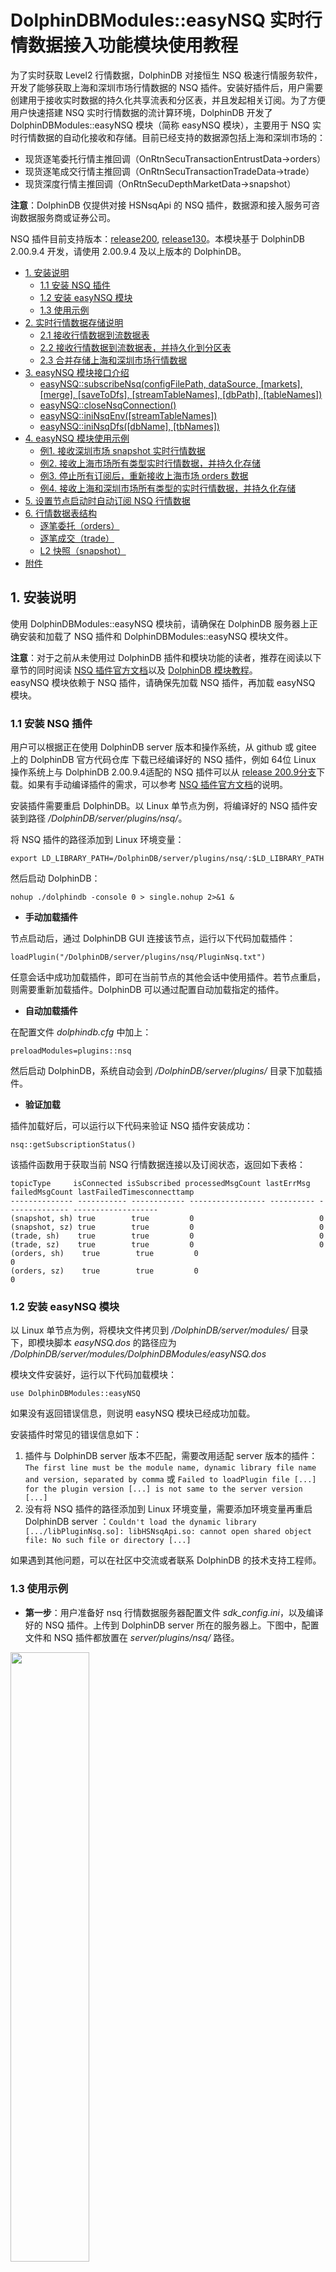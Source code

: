 # DolphinDBModules::easyNSQ 实时行情数据接入功能模块使用教程

为了实时获取 Level2 行情数据，DolphinDB 对接恒生 NSQ 极速行情服务软件，开发了能够获取上海和深圳市场行情数据的 NSQ 插件。安装好插件后，用户需要创建用于接收实时数据的持久化共享流表和分区表，并且发起相关订阅。为了方便用户快速搭建 NSQ 实时行情数据的流计算环境，DolphinDB 开发了 DolphinDBModules::easyNSQ 模块（简称 easyNSQ 模块），主要用于 NSQ 实时行情数据的自动化接收和存储。目前已经支持的数据源包括上海和深圳市场的：

- 现货逐笔委托行情主推回调（OnRtnSecuTransactionEntrustData->orders）
- 现货逐笔成交行情主推回调（OnRtnSecuTransactionTradeData->trade）
- 现货深度行情主推回调（OnRtnSecuDepthMarketData->snapshot）

**注意**：DolphinDB 仅提供对接 HSNsqApi 的 NSQ 插件，数据源和接入服务可咨询数据服务商或证券公司。

NSQ 插件目前支持版本：[release200](https://gitee.com/dolphindb/DolphinDBPlugin/tree/release200/nsq), [release130](https://gitee.com/dolphindb/DolphinDBPlugin/tree/release130/nsq)。本模块基于 DolphinDB 2.00.9.4 开发，请使用 2.00.9.4 及以上版本的 DolphinDB。

- [1. 安装说明](#1-安装说明)
  - [1.1 安装 NSQ 插件](#11-安装-nsq-插件)
  - [1.2 安装 easyNSQ 模块](#12-安装-easynsq-模块)
  - [1.3 使用示例](#13-使用示例)
- [2. 实时行情数据存储说明](#2-实时行情数据存储说明)
  - [2.1 接收行情数据到流数据表](#21-接收行情数据到流数据表)
  - [2.2 接收行情数据到流数据表，并持久化到分区表](#22-接收行情数据到流数据表并持久化到分区表)
  - [2.3 合并存储上海和深圳市场行情数据](#23-合并存储上海和深圳市场行情数据)
- [3.  easyNSQ 模块接口介绍](#3--easynsq-模块接口介绍)
  - [easyNSQ::subscribeNsq(configFilePath, dataSource, \[markets\], \[merge\], \[saveToDfs\], \[streamTableNames\], \[dbPath\], \[tableNames\])](#easynsqsubscribensqconfigfilepath-datasource-markets-merge-savetodfs-streamtablenames-dbpath-tablenames)
  - [easyNSQ::closeNsqConnection()](#easynsqclosensqconnection)
  - [easyNSQ::iniNsqEnv(\[streamTableNames\])](#easynsqininsqenvstreamtablenames)
  - [easyNSQ::iniNsqDfs(\[dbName\], \[tbNames\])](#easynsqininsqdfsdbname-tbnames)
- [4. easyNSQ 模块使用示例](#4-easynsq-模块使用示例)
  - [例1. 接收深圳市场 snapshot 实时行情数据](#例1-接收深圳市场-snapshot-实时行情数据)
  - [例2. 接收上海市场所有类型实时行情数据，并持久化存储](#例2-接收上海市场所有类型实时行情数据并持久化存储)
  - [例3. 停止所有订阅后，重新接收上海市场 orders 数据](#例3-停止所有订阅后重新接收上海市场-orders-数据)
  - [例4. 接收上海和深圳市场所有类型的实时行情数据，并持久化存储](#例4-接收上海和深圳市场所有类型的实时行情数据并持久化存储)
- [5. 设置节点启动时自动订阅 NSQ 行情数据](#5-设置节点启动时自动订阅-nsq-行情数据)
- [6. 行情数据表结构](#6-行情数据表结构)
  - [逐笔委托（orders）](#逐笔委托orders)
  - [逐笔成交（trade）](#逐笔成交trade)
  - [L2 快照（snapshot）](#l2-快照snapshot)
- [附件](#附件)




## 1. 安装说明

使用 DolphinDBModules::easyNSQ 模块前，请确保在 DolphinDB 服务器上正确安装和加载了 NSQ 插件和 DolphinDBModules::easyNSQ 模块文件。

**注意**：对于之前从未使用过 DolphinDB 插件和模块功能的读者，推荐在阅读以下章节的同时阅读 [NSQ 插件官方文档](https://gitee.com/dolphindb/DolphinDBPlugin/tree/release200.9/nsq)以及 [DolphinDB 模块教程](https://gitee.com/dolphindb/Tutorials_CN/blob/master/module_tutorial.md#2-定义模块)。  
easyNSQ 模块依赖于 NSQ 插件，请确保先加载 NSQ 插件，再加载 easyNSQ 模块。

### 1.1 安装 NSQ 插件

用户可以根据正在使用 DolphinDB server 版本和操作系统，从 github 或 gitee 上的 DolphinDB 官方代码仓库 下载已经编译好的 NSQ 插件，例如 64位 Linux 操作系统上与 DolphinDB 2.00.9.4适配的 NSQ 插件可以从 [release 200.9分支](https://gitee.com/dolphindb/DolphinDBPlugin/tree/release200.9/nsq/bin/linux)下载。如果有手动编译插件的需求，可以参考 [NSQ 插件官方文档](https://gitee.com/dolphindb/DolphinDBPlugin/tree/release200.9/nsq)的说明。

安装插件需要重启 DolphinDB。以 Linux 单节点为例，将编译好的 NSQ 插件安装到路径 */DolphinDB/server/plugins/nsq/*。

将 NSQ 插件的路径添加到 Linux 环境变量：

```
export LD_LIBRARY_PATH=/DolphinDB/server/plugins/nsq/:$LD_LIBRARY_PATH 
```

然后启动 DolphinDB：

```
nohup ./dolphindb -console 0 > single.nohup 2>&1 &
```

- **手动加载插件**

节点启动后，通过 DolphinDB GUI 连接该节点，运行以下代码加载插件：

```
loadPlugin("/DolphinDB/server/plugins/nsq/PluginNsq.txt")
```

任意会话中成功加载插件，即可在当前节点的其他会话中使用插件。若节点重启，则需要重新加载插件。DolphinDB 可以通过配置自动加载指定的插件。

- **自动加载插件**

在配置文件 *dolphindb.cfg* 中加上：

```
preloadModules=plugins::nsq
```

然后启动 DolphinDB，系统自动会到 */DolphinDB/server/plugins/* 目录下加载插件。

- **验证加载**

插件加载好后，可以运行以下代码来验证 NSQ 插件安装成功：

```
nsq::getSubscriptionStatus()
```

该插件函数用于获取当前 NSQ 行情数据连接以及订阅状态，返回如下表格：

```
topicType     isConnected isSubscribed processedMsgCount lastErrMsg failedMsgCount lastFailedTimesconnecttamp
-------------- ----------- ------------ ----------------- ---------- -------------- -------------------
(snapshot, sh) true        true         0                            0
(snapshot, sz) true        true         0                            0
(trade, sh)    true        true         0                            0
(trade, sz)    true        true         0                            0
(orders, sh)    true        true         0                            0
(orders, sz)    true        true         0                            0
```

### 1.2 安装 easyNSQ 模块


以 Linux 单节点为例，将模块文件拷贝到 */DolphinDB/server/modules/* 目录下，即模块脚本 *easyNSQ.dos* 的路径应为 */DolphinDB/server/modules/DolphinDBModules/easyNSQ.dos*

模块文件安装好，运行以下代码加载模块：

```
use DolphinDBModules::easyNSQ
```

如果没有返回错误信息，则说明 easyNSQ 模块已经成功加载。

安装插件时常见的错误信息如下：

1. 插件与 DolphinDB server 版本不匹配，需要改用适配 server 版本的插件：`The first line must be the module name, dynamic library file name and version, separated by comma` 或 `Failed to loadPlugin file [...] for the plugin version [...] is not same to the server version [...]`
2. 没有将 NSQ 插件的路径添加到 Linux 环境变量，需要添加环境变量再重启 DolphinDB server ：`Couldn't load the dynamic library [.../libPluginNsq.so]: libHSNsqApi.so: cannot open shared object file: No such file or directory [...]` 

如果遇到其他问题，可以在社区中交流或者联系 DolphinDB 的技术支持工程师。

### 1.3 使用示例

- **第一步**：用户准备好 nsq 行情数据服务器配置文件 *sdk_config.ini*，以及编译好的 NSQ 插件。上传到 DolphinDB server 所在的服务器上。下图中，配置文件和 NSQ 插件都放置在 *server/plugins/nsq/* 路径。

<img src="./images/DolphinDBModules_easyNSQ/1_1.png" width=50%>

- **第二步**：将模块文件 *easyNSQ.dos* 上传到 DolphinDB server 所在的服务器上，放在 *server/modules/DolphinDBModules/* 路径下（如果 *modules* 目录下 *DolphinDBModules* 文件夹不存在，需要手动创建 *DolphinDBModules* 文件夹）

<img src="./images/DolphinDBModules_easyNSQ/1_2.png" width=60%>

- **第三步**：将 NSQ 插件的路径添加到 Linux 环境变量，然后启动 DolphinDB server。

<img src="./images/DolphinDBModules_easyNSQ/1_3.png" width=75%>

- **第四步**：打开浏览器，在地址栏输入 DolphinDB server 的 ip 地址与端口，连接到该节点的 web 编辑页面。点击右上角的用户按钮进行登录。

<img src="./images/DolphinDBModules_easyNSQ/1_4.png" width=60%>

- **第五步**：在编辑器页面，执行以下脚本订阅行情数据和落库存储：

```
// 文件地址变量
pluginPath = "/home/appadmin/mqzhu/jit_server/server/plugins/nsq/PluginNsq.txt"
configFilePath = "/home/appadmin/mqzhu/jit_server/server/plugins/nsq/sdk_config.ini"

// 加载插件
try{ loadPlugin(pluginPath) } catch(ex) { print(ex) }
go

// 加载模块
use DolphinDBModules::easyNSQ
go

// 初始化环境
iniNsqEnv()
iniNsqDfs()
go

// 拉起订阅
subscribeNsq(configFilePath, "orders", ["sh","sz"], saveToDfs=true, merge=true)
subscribeNsq(configFilePath, "trade", ["sh","sz"], saveToDfs=true, merge=true)
subscribeNsq(configFilePath, "snapshot", ["sh","sz"], saveToDfs=true, merge=true)
```

- **第六步**：查询订阅状态

使用插件函数 `nsq::getSubscriptionStatus()` 可以获取NSQ行情的订阅状态。

```
nsq::getSubscriptionStatus()
```

<img src="./images/DolphinDBModules_easyNSQ/1_5.png" width=60%>

- **第七步**：查询流数据表。

（1）逐笔委托

```
select * from nsqStockOrdersStream limit 10
```

<img src="./images/DolphinDBModules_easyNSQ/1_6.png" width=75%>

（2）逐笔成交

```
select * from nsqStockTradeStream limit 10
```

<img src="./images/DolphinDBModules_easyNSQ/1_7.png" width=75%>

（3）L2 快照

```
select * from nsqStockSnapshotStream limit 10
```

<img src="./images/DolphinDBModules_easyNSQ/1_8.png" width=75%>

- **第八步**：查询分区表

（1）逐笔委托

```
select * from loadTable("dfs://nsqStockOrders", "orders") limit 10
```

<img src="./images/DolphinDBModules_easyNSQ/1_9.png" width=75%>

（2）逐笔成交

```
select * from loadTable("dfs://nsqStockTrade", "trade") limit 10
```

<img src="./images/DolphinDBModules_easyNSQ/1_10.png" width=75%>

（3）L2 快照

```
select * from loadTable("dfs://nsqStockSnapshot", "snapshot") limit 10
```

<img src="./images/DolphinDBModules_easyNSQ/1_11.png" width=80%>

## 2. 实时行情数据存储说明

### 2.1 接收行情数据到流数据表

<img src="./images/DolphinDBModules_easyNSQ/2_1.png" width=75%>

用户指定希望接收的行情数据源（逐笔委托、逐笔成交或L2快照），easyNSQ 模块会根据用户的需要创建不同的持久化共享流表，并通过 NSQ 插件订阅交易所数据，将上海和深圳市场的实时行情数据写入持久化共享流表中。

持久化共享流表是进行共享并做了持久化处理的流数据表。将流表共享是为了让该流表在连接当前节点其它会话中也可见。比如通过 C++ API 实时查询流数据表的会话与定义流表的会话不会是同一个，如果不将流表共享，查询的需求就无法实现。

对流数据表进行持久化的目的主要有两个：一是控制该表的最大内存占用，通过设置 `enableTableShareAndPersistence` 函数中的 *cacheSize* 参数，可以控制流表在内存中最多保留多少条记录，超出的部分被写入持久化数据文件、从内存中清除，进而控制该表的最大内存占用；二是在节点异常关闭的极端情况下，可以从持久化数据文件中恢复已经写入流数据表但是未消费的数据，保证流数据“至少消费一次”的需求。流数据表持久化采用异步的方式进行，对流表写入吞吐量几乎没有影响。

**注意**：

虽然名字里带有“持久化”，但是持久化流表并不能满足行情数据持久化存储的需求。

首先，流数据表持久化到磁盘上的数据的规模在增长到一定大小，或者超过一定时间之后，会触发系统的回收校验，并不能做到真正的永久化存储。

其次，流数据表持久化到磁盘上的数据并没有进行结构化的存储，查询和更新的效率比不上在分区表中存储的数据，不适合用于实际生产环境。

如果用户有将行情数据在磁盘上进行持久化存储的需求，请阅读本篇文档[2.2](#22-接收行情数据到流数据表并持久化到分区表)及[2.3](#23-合并存储上海和深圳市场行情数据)小节的方案说明。



用户可以为这些持久化的共享流表指定名字，也可以选择使用模块默认的表名。在用户没有指定表名的情况下，模块对持久化共享流表的命名如下：

- 上交所逐笔委托：流表名称为 ”nsqStockOrdersSHStream“。
- 深交所逐笔委托：流表名称为 ”nsqStockOrdersSZStream"。
- 上交所逐笔成交：流表名称为 “nsqStockTradeSHStream"。
- 深交所逐笔成交：流表名称为 ”nsqStockTradeSZStream"。
- 上交所 L2 所快照：流表名称为 “nsqStockSnapshotSHStream"。
- 深交所 L2 所快照：流表名称为 ”nsqStockSnapshotSZStream“。

基于过往项目的实践，推荐如下的持久化共享流表参数配置方案：

| **配置项**       | **配置值** |
| :--------------- | :--------- |
| asynWrite        | true       |
| compress         | true       |
| cacheSize        | 500,000    |
| preCache         | 100,000    |
| retentionMinutes | 1440       |
| flushMode        | 0          |

### 2.2 接收行情数据到流数据表，并持久化到分区表

<img src="./images/DolphinDBModules_easyNSQ/2_2.png" width=75%>

easyNSQ 模块还支持将实时行情数据写入分区表进行持久化的存储。在此种订阅模式下，用户指定希望接收的行情数据源（逐笔委托、逐笔成交或 L2 快照），easyNSQ 模块会通过 NSQ 插件订阅交易所数据，将上海和深圳市场的实时行情数据分别写入持久化共享流表，然后通过 DolphinDB 内置的订阅-发布功能，将流表的增量数据实时写入分区表。

用户可以指定用于存储行情数据的数据库和分区表的名字。在用户没有指定数据库和分区表名字的情况下，模块会使用默认名字的数据库和分区表：

- 上交所逐笔委托：数据库名称为 "dfs://nsqStockOrders"，分区表名称为 "ordersSH"。
- 深交所逐笔委托：数据库名称为 "dfs://nsqStockOrders"，分区表名称为 "ordersSZ"。
- 上交所逐笔成交：数据库名称为 "dfs://nsqStockTrade"，分区表名称为 "tradeSH"。
- 深交所逐笔成交：数据库名称为 "dfs://nsqStockTrade"，分区表名称为 "tradeSZ"。
- 上交所 L2 所快照：数据库名称为 "dfs://nsqStockSnapshot"，分区表名称为 "snapshotSH"。
- 深交所 L2 所快照：数据库名称为 "dfs://nsqStockSnapshot"，分区表名称为 "snapshotSZ"。

细心的读者已经注意到 easyNSQ 模块会将同一行情数据源的数据放在同一个数据库中，比如上交所逐笔委托和深交所逐笔委托数据都会存储在数据库 "dfs://nsqStockOrders"。这样的做法，部分是出于业务逻辑的考虑，即后续往往会对上交所和深交所的逐笔委托数据进行同样的处理操作；此外，NSQ 插件已经对上海和深圳市场的行情数据表结构做了统一处理，上交所和深交所的数据适用于同一套数据库分区规则，可以存储在同一个数据库中。

**注意**：

出于数据安全的考虑，easyNSQ 模块在存储数据到分区表的过程中，如果发现要做写入的分区表不存在，会创建新分区表；如果发现同名分区表已存在，会直接向该分区表写入数据，而不是进行删除和重新创建。

因此，用户在使用 easyNSQ 模块时，需要注意：如果已存在分区表的表结构与行情数据结构不同，写入数据的时候就会抛出异常。建议用户使用 easyNSQ 模块时，在订阅行情数据前对用于行情数据入库存储的分区表进行检查。

基于过往项目的实践，对分区表确定了如下的分区方案：

| **行情数据类型**    | **分区方案**                                           | **分区列**               | **排序列**                  |
| :------------------ | :----------------------------------------------------- | :----------------------- | :-------------------------- |
| 逐笔委托（orders）  | 组合分区：时间维度按天分区 + 证券代码维度 HASH 25 分区 | TradeDate + InstrumentID | InstrumentID + TransactTime |
| 逐笔成交（trade）   | 组合分区：时间维度按天分区 + 证券代码维度 HASH 25 分区 | TradeDate + InstrumentID | InstrumentID + TransactTime |
| L2 快照（snapshot） | 组合分区：时间维度按天分区 + 证券代码维度 HASH 25 分区 | TradeDate + InstrumentID | InstrumentID + UpdateTime   |

### 2.3 合并存储上海和深圳市场行情数据

<img src="./images/DolphinDBModules_easyNSQ/2_3.png" width=55%>

easyNSQ 模块支持将上海和深圳市场的实时行情数据进行合并处理。用户可以指定用于接收实时数据的流数据表的名字，以及用于存储行情数据的数据库和分区表的名字。在用户没有进行指定的情况下，模块会使用默认的名字：

- 逐笔委托：流表名称为 ”nsqStockOrdersStream“， 数据库名称为 "dfs://nsqStockOrders"，分区表名称为 "orders"。
- 逐笔成交：流表名称为 ”nsqStockTradeStream“，数据库名称为 "dfs://nsqStockTrade"，分区表名称为 "trade"。
- L2 所快照：流表名称为 ”nsqStockSnapshotStream“，数据库名称为 "dfs://nsqStockSnapshot"，分区表名称为 "snapshot"。

对于沪深行情数据合并存储，持久化共享流表的参数配置方案同沪深行情分开存储的参数配置方案。而分区表的分区方案如下：

| **行情数据类型**    | **分区方案**                                           | **分区列**               | **排序列**                  |
| :------------------ | :----------------------------------------------------- | :----------------------- | :-------------------------- |
| 逐笔委托（orders）  | 组合分区：时间维度按天分区 + 证券代码维度 HASH 50 分区 | TradeDate + InstrumentID | InstrumentID + TransactTime |
| 逐笔成交（trade）   | 组合分区：时间维度按天分区 + 证券代码维度 HASH 50 分区 | TradeDate + InstrumentID | InstrumentID + TransactTime |
| L2 快照（snapshot） | 组合分区：时间维度按天分区 + 证券代码维度 HASH 50 分区 | TradeDate + InstrumentID | InstrumentID + UpdateTime   |

## 3.  easyNSQ 模块接口介绍

### easyNSQ::subscribeNsq(configFilePath, dataSource, [markets], [merge], [saveToDfs], [streamTableNames], [dbPath], [tableNames])

**参数**

*configFilePath* ：一个字符串，表示 NSQ 行情服务器配置文件 *sdk_config.ini* 的绝对路径；若拷贝配置文件至 *dolphindb server*，则可以是相对于 *dolphindb server* 的相对路径。

*dataSource* ：一个字符串，表示行情的类型，可以是以下值：

- “orders”：表示回调函数 OnRtnSecuDepthMarketData（主推 - 现货深度行情）获取的行情数据。
- ”trade”：表示回调函数 OnRtnSecuDepthMarketData（主推 - 现货深度行情）获取的行情数据。
- “snapshot”：表示回调函数 OnRtnSecuDepthMarketData（主推 - 现货深度行情）获取的行情数据。

*markets*： 可选参数。一个字符串或字符串向量，表示行情市场，上海证券交易所用 `sh` 表示，深圳证券交易所用 `sz` 表示，参数默认值为 `["sz", "sh"]`。

*merge*： 可选参数。一个布尔值，表示是否合并处理上海和深圳市场的行情数据，参数默认值为 false。

*saveToDfs*： 可选参数。一个布尔值，表示是否持久化存储到分区表，参数默认值为 false。

*streamTableNames*： 可选参数。一个字符串或字符串向量，表示用于接收实时数据的流数据表的名字，**将使用这个名字创建新的持久化共享流数据表**。

*dbPath*： 可选参数。一个字符串，表示用于持久化存储数据的数据库的名字。若数据库不存在，将创建新数据库。

*tableNames* ：可选参数。一个字符串或字符串向量，表示用于持久化存储数据的分区表的名字。若分区表不存在，将创建新分区表。**若同名分区表已存在，则直接向该表写入**。

**函数详情**

自动化接收和存储 NSQ 实时行情数据。对应行情市场和行情类型的实时数据会被接收到持久化共享流表，并根据用户需要，同时将数据持久化存储到分区表。
函数执行成功会返回流数据表的名字（如果 *saveToDfs* 为 true，还会返回数据库和分区表的名字），若执行不成功则返回 NULL。

```
streamTableNames = subscribeNsq(configFilePath, "snapshot", ["sh","sz"], merge=true)
streamTableNames, dbPath, tableNames = subscribeNsq(configFilePath, "orders", "sh", saveToDfs=true)
```

用户没有使用可选参数 *streamTableNames*、*dbPath* 和 *tableNames* 时，easyNSQ 模块默认使用以下名字：

| 行情类型 | 行情市场 | 流数据表                 | 数据库                 | 分区表     |
| -------- | -------- | ------------------------ | ---------------------- | ---------- |
| orders   | sh       | nsqStockOrdersSHStream   | dfs://nsqStockOrders   | ordersSH   |
| orders   | sz       | nsqStockOrdersSZStream   | dfs://nsqStockOrders   | ordersSZ   |
| orders   | 合并存储 | nsqStockOrdersStream     | dfs://nsqStockOrders   | orders     |
| trade    | sh       | nsqStockTradeSHStream    | dfs://nsqStockTrade    | tradeSH    |
| trade    | sz       | nsqStockTradeSZStream    | dfs://nsqStockTrade    | tradeSZ    |
| trade    | 合并存储 | nsqStockTradeStream      | dfs://nsqStockTrade    | trade      |
| snapshot | sh       | nsqStockSnapshotSHStream | dfs://nsqStockSnapshot | snapshotSH |
| snapshot | sz       | nsqStockSnapshotSZStream | dfs://nsqStockSnapshot | snapshotSZ |
| snapshot | 合并存储 | nsqStockSnapshotStream   | dfs://nsqStockSnapshot | snapshot   |

### easyNSQ::closeNsqConnection()

**参数**

无

**函数详情**

断开与行情服务器的连接，本函数执行后会取消所有已建立的对实时行情数据的订阅。

函数执行成功返回 true，若有执行异常则会返回 false。

### easyNSQ::iniNsqEnv([streamTableNames])

**参数**

*streamTableNames*：可选参数。一个字符串或字符串向量，表示要清理的流数据表。

**函数详情**

初始化流计算环境，清理指定的流数据表及其订阅。若用户没有使用可选参数 *streamTableNames*，则会根据 easyNSQ 模块默认使用的流表进行清理，请参考 `easyNSQ::subscribeNsq` 的函数详情说明。

**注意**：`iniNsqEnv` 函数在没有传入参数时，会根据 easyNSQ 模块默认使用的流表名字，对同名流表及其订阅进行清理。请用户注意这一行为可能会导致数据被误删除。

### easyNSQ::iniNsqDfs([dbName], [tbNames])

**参数**

*dbName*： 可选参数。一个字符串，表示要清理的分区表的数据路径。

*tbNames* ：可选参数。一个字符串或字符串向量，表示要清理的分区表的表名。

**函数详情**

初始化环境，清理已指定的分区表。若用户没有使用可选参数 *dbName* 和 *tbNames*，则会根据 easyNSQ 模块默认使用的分区表进行清理，请参考 `easyNSQ::subscribeNsq` 的函数详情说明。

**注意**：`iniNsqDfs` 函数在没有传入参数时，会根据 easyNSQ 模块默认使用的数据库路径和分区表名字，对分区表进行清理。请用户注意这一行为可能会导致数据被误删除。

## 4. easyNSQ 模块使用示例

本章节为四个不同的使用场景提供了脚本示例。

### 例1. 接收深圳市场 snapshot 实时行情数据

```
// 登录数据库
login(`admin, `123456)
// 调用模块
use DolphinDBModules::easyNSQ

configFilePath = "<your_path_to>/nsq_sdk_config.ini";

// 初始化化境并拉起订阅
iniNsqEnv()
streamTableNames = subscribeNsq(configFilePath, "snapshot", "sz", saveToDfs=false)

// 检查订阅情况
nsq::getSubscriptionStatus()
select count(*) from objByName(streamTableNames[0])
select top 100 * from objByName(streamTableNames[0])

// 停止订阅
nsq::unsubscribe("snapshot", "sz")
nsq::getSubscriptionStatus()
```

### 例2. 接收上海市场所有类型实时行情数据，并持久化存储

```
// 登录数据库
login(`admin, `123456)
// 调用模块
use DolphinDBModules::easyNSQ

configFilePath = "<your_path_to>/nsq_sdk_config.ini";

// 初始化环境并拉起订阅
iniNsqEnv()
iniNsqDfs()
subscribeNsq(configFilePath, "orders", "sh", saveToDfs=true)
subscribeNsq(configFilePath, "trade", "sh", saveToDfs=true)
subscribeNsq(configFilePath, "snapshot", "sh", saveToDfs=true)

// 检查订阅情况
nsq::getSubscriptionStatus()
existsSubscriptionTopic(,"nsqStockOrdersSHStream","easyNSQ_saveToDfsTable")
existsSubscriptionTopic(,"nsqStockTradeSHStream","easyNSQ_saveToDfsTable")
existsSubscriptionTopic(,"nsqStockSnapshotSHStream","easyNSQ_saveToDfsTable")
select count(*) from objByName("nsqStockOrdersSHStream")
select count(*) from loadTable("dfs://nsqStockOrders", "ordersSH")
select count(*) from objByName("nsqStockTradeSHStream")
select count(*) from loadTable("dfs://nsqStockTrade", "tradeSH")
select count(*) from objByName("nsqStockSnapshotSHStream")
select count(*) from loadTable("dfs://nsqStockSnapshot", "snapshotSH")

// 仅停止 orders 行情数据的订阅
nsq::unsubscribe("orders", "sh")
nsq::getSubscriptionStatus()

// 停止所有订阅
closeNsqConnection()
nsq::getSubscriptionStatus()
```

### 例3. 停止所有订阅后，重新接收上海市场 orders 数据

#### 保留之前持久化的数据

```
// 登录数据库
login(`admin, `123456)

pluginPath = "<your_path>/plugins/nsq/PluginNsq.txt"
configFilePath = "<your_path>/nsq_sdk_config.ini";
// 确保 nsq 插件加载成功
try{ loadPlugin(pluginPath) } catch(ex) { print(ex) }

// 调用模块
use DolphinDBModules::easyNSQ

// 初始化流环境并拉起订阅
iniNsqEnv("nsqStockOrdersSHStream")
streamTableNames, dbPath, tableNames = subscribeNsq(configFilePath, "orders", "sh", saveToDfs=true)

// 检查订阅情况
nsq::getSubscriptionStatus()
existsSubscriptionTopic(,streamTableNames[0],"easyNSQ_saveToDfsTable")
select count(*) from objByName(streamTableNames[0])
select count(*) from loadTable(dbPath, tableNames[0])

// 停止订阅
nsq::unsubscribe("orders", "sh")
```

#### 不保留之前持久化的数据

```
// 登录数据库
login(`admin, `123456)

pluginPath = "<your_path>/plugins/nsq/PluginNsq.txt"
configFilePath = "<your_path>/nsq_sdk_config.ini";
// 确保 nsq 插件加载成功
try{ loadPlugin(pluginPath) } catch(ex) { print(ex) }

// 调用模块
use DolphinDBModules::easyNSQ

// 初始化环境并拉起订阅
iniNsqEnv("nsqStockOrdersSHStream")
iniNsqDfs("dfs://nsqStockOrders", "ordersSH")
subscribeNsq(configFilePath, "orders", "sh", saveToDfs=true)

// 检查订阅情况
nsq::getSubscriptionStatus()
existsSubscriptionTopic(,"nsqStockOrdersSHStream","easyNSQ_saveToDfsTable")
select count(*) from objByName("nsqStockOrdersSHStream")
select count(*) from loadTable("dfs://nsqStockOrders", "ordersSH")

// 停止订阅
nsq::unsubscribe("orders", "sh")
```

### 例4. 接收上海和深圳市场所有类型的实时行情数据，并持久化存储

#### 合并处理上海和深圳市场数据

```
// 登录数据库
login(`admin, `123456)

pluginPath = "<your_path>/plugins/nsq/PluginNsq.txt"
configFilePath = "<your_path>/nsq_sdk_config.ini";
// 确保 nsq 插件加载成功
try{ loadPlugin(pluginPath) } catch(ex) { print(ex) }

// 调用模块
use DolphinDBModules::easyNSQ

// 初始化环境并拉起订阅
iniNsqEnv()
iniNsqDfs()
subscribeNsq(configFilePath, "orders", ["sh","sz"], merge=true, saveToDfs=true)
subscribeNsq(configFilePath, "trade", ["sh","sz"], merge=true, saveToDfs=true)
subscribeNsq(configFilePath, "snapshot", ["sh","sz"], merge=true, saveToDfs=true)

// 检查订阅情况
nsq::getSubscriptionStatus()
existsSubscriptionTopic(,"nsqStockOrdersStream","easyNSQ_saveToDfsTable")
existsSubscriptionTopic(,"nsqStockTradeStream","easyNSQ_saveToDfsTable")
existsSubscriptionTopic(,"nsqStockSnapshotStream","easyNSQ_saveToDfsTable")

// 停止订阅
closeNsqConnection()
```

#### 分开处理上海和深圳市场数据（用户自定义流表和分区表名字）

```
// 登录数据库
login(`admin, `123456)

pluginPath = "<your_path>/plugins/nsq/PluginNsq.txt"
configFilePath = "<your_path>/nsq_sdk_config.ini";
// 确保 nsq 插件加载成功
try{ loadPlugin(pluginPath) } catch(ex) { print(ex) }

// 调用模块
use DolphinDBModules::easyNSQ

// 初始化环境并拉起订阅
iniNsqEnv(["myNsqOrdersSHStream", "myNsqOrdersSZStream", "myNsqTradeSHStream", "myNsqTradeSZStream","myNsqSnapshotSHStream", "myNsqSnapshotSZStream"])
iniNsqDfs("dfs://myNsqOrders", `myNsqOrdersSH`myNsqOrdersSZ)
iniNsqDfs("dfs://myNsqTrade", `myNsqTradeSH`myNsqTradeSZ)
iniNsqDfs("dfs://myNsqSnapshot", `myNsqSnapshotSH`myNsqSnapshotSZ)
subscribeNsq(configFilePath, "orders", ["sh","sz"], saveToDfs=true, streamTableNames=["myNsqOrdersSHStream", "myNsqOrdersSZStream"], dbPath="dfs://myNsqOrders", tableNames=["myNsqOrdersSH", "myNsqOrdersSZ"])
subscribeNsq(configFilePath, "trade", ["sh","sz"], saveToDfs=true, streamTableNames=["myNsqTradeSHStream", "myNsqTradeSZStream"], dbPath="dfs://myNsqTrade", tableNames=["myNsqTradeSH", "myNsqTradeSZ"])
subscribeNsq(configFilePath, "snapshot", ["sh","sz"], saveToDfs=true, streamTableNames=["myNsqSnapshotSHStream", "myNsqSnapshotSZStream"], dbPath="dfs://myNsqSnapshot", tableNames=["myNsqSnapshotSH", "myNsqSnapshotSZ"])

// 检查订阅情况
nsq::getSubscriptionStatus()
select * from getStreamingStat().subWorkers where topic like "%easyNSQ_saveToDfsTable%"

// 停止订阅
closeNsqConnection()
```

#### 清理以上例子运行时创建的流表和分区表

```
iniNsqEnv()
iniNsqDfs()
iniNsqEnv(["myNsqOrdersSHStream", "myNsqOrdersSZStream", "myNsqTradeSHStream", "myNsqTradeSZStream","myNsqSnapshotSHStream", "myNsqSnapshotSZStream"])
iniNsqDfs("dfs://myNsqOrders", `myNsqOrdersSH`myNsqOrdersSZ)
iniNsqDfs("dfs://myNsqTrade", `myNsqTradeSH`myNsqTradeSZ)
iniNsqDfs("dfs://myNsqSnapshot", `myNsqSnapshotSH`myNsqSnapshotSZ)
```

## 5. 设置节点启动时自动订阅 NSQ 行情数据

由于只存在于内存中，DolphinDB 流数据表和流表的订阅在节点关闭后就会消失。所以每次节点启动时，都需要重新创建流数据表和发起订阅。如果每次重新启动后都要求用户进行手动操作，在使用上无疑是不便的。考虑到这一点，DolphinDB 实现了启动时自动执行用户指定脚本的功能。

DolphinDB 系统启动流程如下图所示：

<img src="./images/DolphinDBModules_easyNSQ/5_1.png" width=20%>

- 用户启动脚本（*startup.dos*）

用户启动脚本是通过配置参数 startup 后才会执行，单机 single 模式在 *dolphindb.cfg* 中配置，集群模式在 *cluster.cfg* 中配置，可配置绝对路径或相对路径。若配置了相对路径或者没有指定目录，系统会依次搜索本地节点的 *home* 目录、工作目录和可执行文件所在目录。

以 Linux 单节点为例，在 *dolphindb.cfg* 添加如下的配置项：

```
startup=/DolphinDB/server/startup.dos
```

然后在 */DolphinDB/server/* 路径下创建 *startup.dos* 脚本文件即可完成配置。之后每次节点启动时，都会自动执行 */DolphinDB/server/startup.dos* 脚本文件中的代码。

假设用户希望接收上海和深证两个市场的 NSQ 行情数据、持久化存储，并对沪深行情数据做分开存储。用户的 *startup.dos* 应当如下：

```
// 登录数据库
login(`admin, `123456)
go

pluginPath = "<your_path>/plugins/nsq/PluginNsq.txt"
configFilePath = "<your_path>/nsq_sdk_config.ini";
// 确保 nsq 插件加载成功
try{ loadPlugin(pluginPath) } catch(ex) { print(ex) }
go

// 调用模块
use DolphinDBModules::easyNSQ
go

// 初始化环境(不删除分区表)
iniNsqEnv()
go

// 拉起订阅
subscribeNsq(configFilePath, "orders", ["sh","sz"], saveToDfs=true)
subscribeNsq(configFilePath, "trade", ["sh","sz"], saveToDfs=true)
subscribeNsq(configFilePath, "snapshot", ["sh","sz"], saveToDfs=true)



```

## 6. 行情数据表结构

目前 NSQ 插件对上海和深圳市场的行情数据表结构做了统一处理，具体表结构如下：

### 逐笔委托（orders）

| **name**     | **type** |
| :----------- | :------- |
| ExchangeID   | SYMBOL   |
| InstrumentID | SYMBOL   |
| TransFlag    | INT      |
| SeqNo        | LONG     |
| ChannelNo    | INT      |
| TradeDate    | DATE     |
| TransactTime | TIME     |
| OrdPrice     | DOUBLE   |
| OrdVolume    | LONG     |
| OrdSide      | CHAR     |
| OrdType      | CHAR     |
| OrdNo        | LONG     |
| BizIndex     | LONG     |

### 逐笔成交（trade）

| **name**     | **type** |
| :----------- | :------- |
| ExchangeID   | SYMBOL   |
| InstrumentID | SYMBOL   |
| TransFlag    | INT      |
| SeqNo        | LONG     |
| ChannelNo    | INT      |
| TradeDate    | DATE     |
| TransactTime | TIME     |
| TrdPrice     | DOUBLE   |
| TrdVolume    | LONG     |
| TrdMoney     | DOUBLE   |
| TrdBuyNo     | LONG     |
| TrdSellNo    | LONG     |
| TrdBSFlag    | CHAR     |
| BizIndex     | LONG     |

### L2 快照（snapshot）

| **name**        | **type** | **name**              | **type** | **name**               | **type** |
| :-------------- | :------- | :-------------------- | :------- | :--------------------- | :------- |
| ExchangeID      | SYMBOL   | BidVolume0-9          | LONG     | EtfSellBalance         | DOUBLE   |
| InstrumentID    | SYMBOL   | AskVolume0-9          | LONG     | TotalWarrantExecVolume | LONG     |
| LastPrice       | DOUBLE   | TradesNum             | LONG     | WarrantLowerPrice      | DOUBLE   |
| PreClosePrice   | DOUBLE   | InstrumentTradeStatus | CHAR     | WarrantUpperPrice      | DOUBLE   |
| OpenPrice       | DOUBLE   | TotalBidVolume        | LONG     | CancelBuyNum           | INT      |
| HighPrice       | DOUBLE   | TotalAskVolume        | LONG     | CancelSellNum          | INT      |
| LowPrice        | DOUBLE   | MaBidPrice            | DOUBLE   | CancelBuyVolume        | LONG     |
| ClosePrice      | DOUBLE   | MaAskPrice            | DOUBLE   | CancelSellVolume       | LONG     |
| UpperLimitPrice | DOUBLE   | MaBondBidPrice        | DOUBLE   | CancelBuyValue         | DOUBLE   |
| LowerLimitPrice | DOUBLE   | MaBondAskPrice        | DOUBLE   | CancelSellValue        | DOUBLE   |
| TradeDate       | DATE     | YieldToMaturity       | DOUBLE   | TotalBuyNum            | INT      |
| UpdateTime      | TIME     | IOPV                  | DOUBLE   | TotalSellNum           | INT      |
| TradeVolume     | LONG     | EtfBuycount           | INT      | DurationAfterBuy       | INT      |
| TradeBalance    | DOUBLE   | EtfSellCount          | INT      | DurationAfterSell      | INT      |
| AveragePrice    | DOUBLE   | EtfBuyVolume          | LONG     | BidOrdersNum           | INT      |
| BidPrice0-9     | DOUBLE   | EtfBuyBalance         | DOUBLE   | AskOrdersNum           | INT      |
| AskPrice0-9     | DOUBLE   | EtfSellVolume         | LONG     | PreIOPV                | DOUBLE   |

## 附件

模块文件：   [easyNSQ.dos](src/easyNSQ.dos) 

startup脚本： [startup.dos](script/startup.dos) 

使用示例： [使用示例.txt](script/使用示例.txt) 